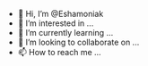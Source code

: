 - 👋 Hi, I’m @Eshamoniak
- 👀 I’m interested in ...
- 🌱 I’m currently learning ...
- 💞️ I’m looking to collaborate on ...
- 📫 How to reach me ...

<!---
Eshamoniak/Eshamoniak is a ✨ special ✨ repository because its `README.md` (this file) appears on your GitHub profile.
You can click the Preview link to take a look at your changes.
--->
